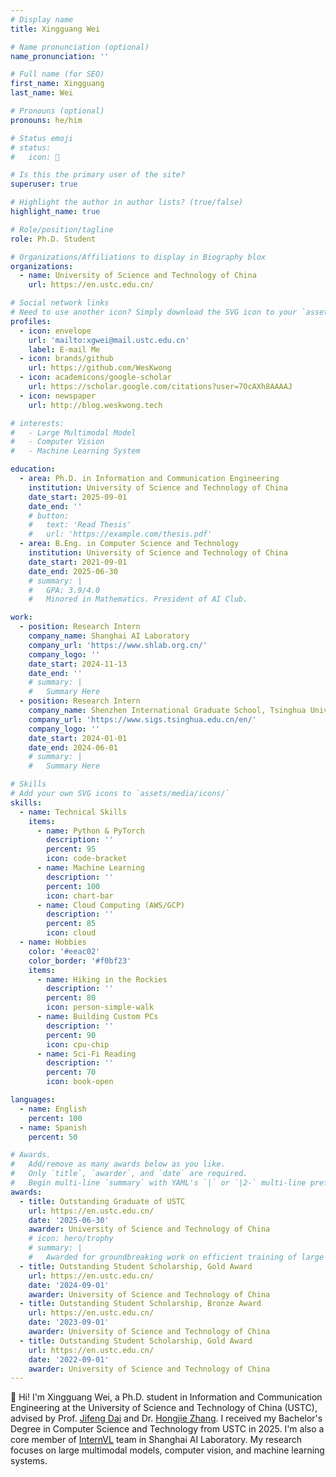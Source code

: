 ```yaml
---
# Display name
title: Xingguang Wei

# Name pronunciation (optional)
name_pronunciation: ''

# Full name (for SEO)
first_name: Xingguang
last_name: Wei

# Pronouns (optional)
pronouns: he/him

# Status emoji
# status:
#   icon: 🚀

# Is this the primary user of the site?
superuser: true

# Highlight the author in author lists? (true/false)
highlight_name: true

# Role/position/tagline
role: Ph.D. Student

# Organizations/Affiliations to display in Biography blox
organizations:
  - name: University of Science and Technology of China
    url: https://en.ustc.edu.cn/

# Social network links
# Need to use another icon? Simply download the SVG icon to your `assets/media/icons/` folder.
profiles:
  - icon: envelope
    url: 'mailto:xgwei@mail.ustc.edu.cn'
    label: E-mail Me
  - icon: brands/github
    url: https://github.com/WesKwong
  - icon: academicons/google-scholar
    url: https://scholar.google.com/citations?user=7OcAXh8AAAAJ
  - icon: newspaper
    url: http://blog.weskwong.tech

# interests:
#   - Large Multimodal Model
#   - Computer Vision
#   - Machine Learning System

education:
  - area: Ph.D. in Information and Communication Engineering
    institution: University of Science and Technology of China
    date_start: 2025-09-01
    date_end: ''
    # button:
    #   text: 'Read Thesis'
    #   url: 'https://example.com/thesis.pdf'
  - area: B.Eng. in Computer Science and Technology
    institution: University of Science and Technology of China
    date_start: 2021-09-01
    date_end: 2025-06-30
    # summary: |
    #   GPA: 3.9/4.0
    #   Minored in Mathematics. President of AI Club.

work:
  - position: Research Intern
    company_name: Shanghai AI Laboratory
    company_url: 'https://www.shlab.org.cn/'
    company_logo: ''
    date_start: 2024-11-13
    date_end: ''
    # summary: |
    #   Summary Here
  - position: Research Intern
    company_name: Shenzhen International Graduate School, Tsinghua University
    company_url: 'https://www.sigs.tsinghua.edu.cn/en/'
    company_logo: ''
    date_start: 2024-01-01
    date_end: 2024-06-01
    # summary: |
    #   Summary Here

# Skills
# Add your own SVG icons to `assets/media/icons/`
skills:
  - name: Technical Skills
    items:
      - name: Python & PyTorch
        description: ''
        percent: 95
        icon: code-bracket
      - name: Machine Learning
        description: ''
        percent: 100
        icon: chart-bar
      - name: Cloud Computing (AWS/GCP)
        description: ''
        percent: 85
        icon: cloud
  - name: Hobbies
    color: '#eeac02'
    color_border: '#f0bf23'
    items:
      - name: Hiking in the Rockies
        description: ''
        percent: 80
        icon: person-simple-walk
      - name: Building Custom PCs
        description: ''
        percent: 90
        icon: cpu-chip
      - name: Sci-Fi Reading
        description: ''
        percent: 70
        icon: book-open

languages:
  - name: English
    percent: 100
  - name: Spanish
    percent: 50

# Awards.
#   Add/remove as many awards below as you like.
#   Only `title`, `awarder`, and `date` are required.
#   Begin multi-line `summary` with YAML's `|` or `|2-` multi-line prefix and indent 2 spaces below.
awards:
  - title: Outstanding Graduate of USTC
    url: https://en.ustc.edu.cn/
    date: '2025-06-30'
    awarder: University of Science and Technology of China
    # icon: hero/trophy
    # summary: |
    #   Awarded for groundbreaking work on efficient training of large models.
  - title: Outstanding Student Scholarship, Gold Award
    url: https://en.ustc.edu.cn/
    date: '2024-09-01'
    awarder: University of Science and Technology of China
  - title: Outstanding Student Scholarship, Bronze Award
    url: https://en.ustc.edu.cn/
    date: '2023-09-01'
    awarder: University of Science and Technology of China
  - title: Outstanding Student Scholarship, Gold Award
    url: https://en.ustc.edu.cn/
    date: '2022-09-01'
    awarder: University of Science and Technology of China
---
```


👋 Hi! I'm Xingguang Wei, a Ph.D. student in Information and Communication Engineering at the University of Science and Technology of China (USTC), advised by Prof. [Jifeng Dai](https://scholar.google.com/citations?user=SH_-B_AAAAAJ&hl=en) and Dr. [Hongjie Zhang](https://scholar.google.com/citations?hl=en&user=Zl_2sZYAAAAJ). I received my Bachelor's Degree in Computer Science and Technology from USTC in 2025. I'm also a core member of [InternVL](https://github.com/OpenGVLab/InternVL) team in Shanghai AI Laboratory. My research focuses on large multimodal models, computer vision, and machine learning systems.
